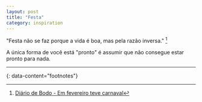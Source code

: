 ```yaml
---
layout: post
title: "Festa"
category: inspiration
---
```


"Festa não se faz porque a vida é boa, mas pela razão inversa." [^1]

A única forma de você está "pronto" é assumir que não consegue estar pronto para nada.


---
{: data-content="footnotes"}

[^1]: [Diário de Bodo - Em fevereiro teve carnaval](https://www.empiricus.com.br/newsletters/diario-de-bordo/em-fevereiro-teve-carnaval/)
